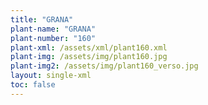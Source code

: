 ```yaml
---
title: "GRANA"
plant-name: "GRANA"
plant-number: "160"
plant-xml: /assets/xml/plant160.xml
plant-img: /assets/img/plant160.jpg
plant-img2: /assets/img/plant160_verso.jpg
layout: single-xml
toc: false
---
```

